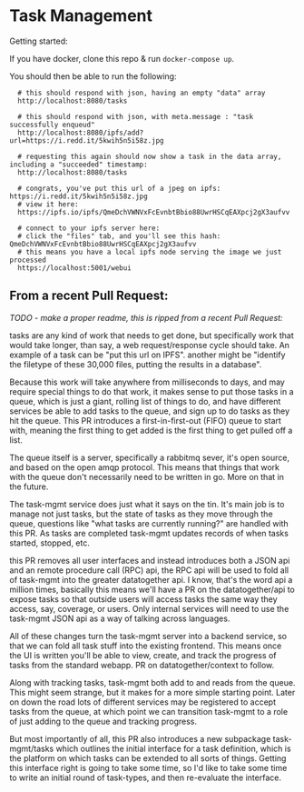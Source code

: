 # Task Management

Getting started:

If you have docker, clone this repo & run `docker-compose up`.

You should then be able to run the following:
```shell
  # this should respond with json, having an empty "data" array
  http://localhost:8080/tasks

  # this should respond with json, with meta.message : "task successfully enqueud"
  http://localhost:8080/ipfs/add?url=https://i.redd.it/5kwih5n5i58z.jpg

  # requesting this again should now show a task in the data array, including a "succeeded" timestamp:
  http://localhost:8080/tasks

  # congrats, you've put this url of a jpeg on ipfs: https://i.redd.it/5kwih5n5i58z.jpg
  # view it here:
  https://ipfs.io/ipfs/QmeDchVWNVxFcEvnbtBbio88UwrHSCqEAXpcj2gX3aufvv

  # connect to your ipfs server here:
  # click the "files" tab, and you'll see this hash: QmeDchVWNVxFcEvnbtBbio88UwrHSCqEAXpcj2gX3aufvv
  # this means you have a local ipfs node serving the image we just processed
  https://localhost:5001/webui
```

## From a recent Pull Request:

_TODO - make a proper readme, this is ripped from a recent Pull Request:_

tasks are any kind of work that needs to get done, but specifically work that would take longer, than say, a web request/response cycle should take. An example of a task can be "put this url on IPFS". another might be "identify the filetype of these 30,000 files, putting the results in a database".

Because this work will take anywhere from milliseconds to days, and may require special things to do that work, it makes sense to put those tasks in a queue, which is just a giant, rolling list of things to do, and have different services be able to add tasks to the queue, and sign up to do tasks as they hit the queue. This PR introduces a first-in-first-out (FIFO) queue to start with, meaning the first thing to get added is the first thing to get pulled off a list.

The queue itself is a server, specifically a rabbitmq sever, it's open source, and based on the open amqp protocol. This means that things that work with the queue don't necessarily need to be written in go. More on that in the future.

The task-mgmt service does just what it says on the tin. It's main job is to manage not just tasks, but the state of tasks as they move through the queue, questions like "what tasks are currently running?" are handled with this PR. As tasks are completed task-mgmt updates records of when tasks started, stopped, etc.

this PR removes all user interfaces and instead introduces both a JSON api and an remote procedure call (RPC) api, the RPC api will be used to fold all of task-mgmt into the greater datatogether api. I know, that's the word api a million times, basically this means we'll have a PR on the datatogether/api to expose tasks so that outside users will access tasks the same way they access, say, coverage, or users. Only internal services will need to use the task-mgmt JSON api as a way of talking across languages.

All of these changes turn the task-mgmt server into a backend service, so that we can fold all task stuff into the existing frontend. This means once the UI is written you'll be able to view, create, and track the progress of tasks from the standard webapp. PR on datatogether/context to follow.

Along with tracking tasks, task-mgmt both add to and reads from the queue. This might seem strange, but it makes for a more simple starting point. Later on down the road lots of different services may be registered to accept tasks from the queue, at which point we can transition task-mgmt to a role of just adding to the queue and tracking progress.

But most importantly of all, this PR also introduces a new subpackage task-mgmt/tasks which outlines the initial interface for a task definition, which is the platform on which tasks can be extended to all sorts of things. Getting this interface right is going to take some time, so I'd like to take some time to write an initial round of task-types, and then re-evaluate the interface.